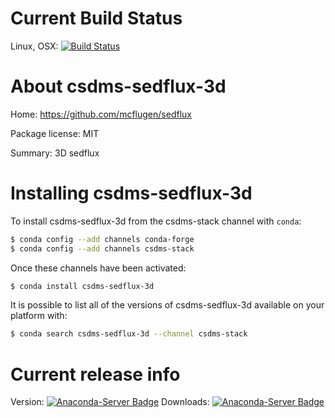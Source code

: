 




# Current Build Status

Linux, OSX: [![Build Status](https://travis-ci.org/csdms-stack/sedflux-3d-csdms-recipe.svg?branch=master)](https://travis-ci.org/csdms-stack/sedflux-3d-csdms-recipe)

# About csdms-sedflux-3d

Home: https://github.com/mcflugen/sedflux

Package license: MIT

Summary: 3D sedflux

# Installing csdms-sedflux-3d

To install csdms-sedflux-3d from the csdms-stack channel with `conda`:

```bash
$ conda config --add channels conda-forge
$ conda config --add channels csdms-stack
```

Once these channels have been activated:

```bash
$ conda install csdms-sedflux-3d
```

It is possible to list all of the versions of csdms-sedflux-3d available on your
platform with:

```bash
$ conda search csdms-sedflux-3d --channel csdms-stack
```

# Current release info

Version: [![Anaconda-Server Badge](https://anaconda.org/csdms-stack/csdms-sedflux-3d/badges/version.svg)](https://anaconda.org/csdms-stack/csdms-sedflux-3d)
Downloads: [![Anaconda-Server Badge](https://anaconda.org/csdms-stack/csdms-sedflux-3d/badges/downloads.svg)](https://anaconda.org/csdms-stack/csdms-sedflux-3d)
